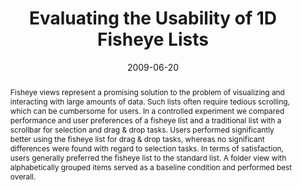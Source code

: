 ---
abstract: Fisheye views represent a promising solution to the problem of visualizing
  and interacting with large amounts of data. Such lists often require tedious scrolling,
  which can be cumbersome for users. In a controlled experiment we compared performance
  and user preferences of a fisheye list and a traditional list with a scrollbar for
  selection and drag & drop tasks. Users performed significantly better using the
  fisheye list for drag & drop tasks, whereas no significant differences were found
  with regard to selection tasks. In terms of satisfaction, users generally preferred
  the fisheye list to the standard  list. A folder view with alphabetically grouped
  items served as a baseline condition and performed best overall.
authors:
- Christoph Wimmer
- Martin Tomitsch
- Thomas Grechenig
date: '2009-06-20'
featured: false
links:
- name: Publik
  url: https://publik.tuwien.ac.at/showentry.php?ID=183632&lang=2
publication_types:
- '1'
publishDate: '2009-06-20'
specifics: 'Vortrag: IADIS International Conference on Interfaces and Human Computer
  Interaction 2009, Algarve, Portugal; 20.06.2009 - 22.06.2009; in: "Proceedings of
  Interfaces and Human Computer Interaction 2009 and Game and Entertainment Technologies
  2009", IADIS Press, (2009), ISBN: 978-972-8924-85-0; S. 176 - 180.'
title: Evaluating the Usability of 1D Fisheye Lists
url_pdf: ''
---